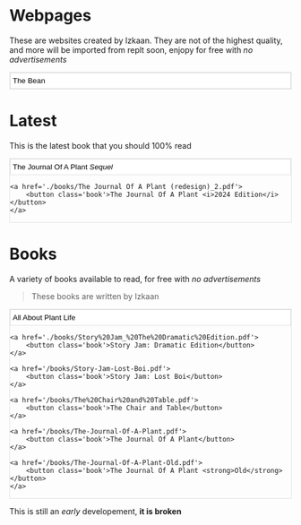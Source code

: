 <style>
    .book {
        border: 1px solid;
        border-color: #e0e0e0;
        margin: 0px;
        transition: all 0.25s;
        background: white;
        width: 100%;
        text-align: left;
        padding: 6px 4px;
    }

    .book:hover {
        background-color: #dddddd;
        cursor: pointer;
    }

    .book:active {
        background-color: #b4cfc4;
        cursor: pointer;
    }

    .container {
        border: 1px solid;
        border-color: #e0e0e0;
    }
</style>

<!-- Webpages -->
# Webpages
These are websites created by Izkaan. They are not of the highest quality, and more will be imported from replt soon, enjopy for free with *no advertisements*

<div class='container'>
    <a href='https://dbn24.imibuks.repl.co'>
        <button class='book'>The Bean</button>
    </a>
</div>


<!-- Books -->
# Latest
This is the latest book that you should 100% read
<div class='container'>
    <a href='./books/The Journal Of A Plant Sequel.pdf'>
        <button class='book'>The Journal Of A Plant <i>Sequel</i></button>
    </a>
    
    <a href='./books/The Journal Of A Plant (redesign)_2.pdf'>
        <button class='book'>The Journal Of A Plant <i>2024 Edition</i></button>
    </a>
</div>

# Books
A variety of books available to read, for free with *no advertisements*
> These books are written by Izkaan

<div class='container'>
    <a href='./books/All%20About%20Plant%20Life.pdf'>
        <button class='book'>All About Plant Life</button>
    </a>

    <a href='./books/Story%20Jam_%20The%20Dramatic%20Edition.pdf'>
        <button class='book'>Story Jam: Dramatic Edition</button>
    </a>

    <a href='/books/Story-Jam-Lost-Boi.pdf'>
        <button class='book'>Story Jam: Lost Boi</button>
    </a>

    <a href='/books/The%20Chair%20and%20Table.pdf'>
        <button class='book'>The Chair and Table</button>
    </a>

    <a href='/books/The-Journal-Of-A-Plant.pdf'>
        <button class='book'>The Journal Of A Plant</button>
    </a>

    <a href='/books/The-Journal-Of-A-Plant-Old.pdf'>
        <button class='book'>The Journal Of A Plant <strong>Old</strong></button>
    </a>

</div>

This is still an *early* developement, **it is broken**
